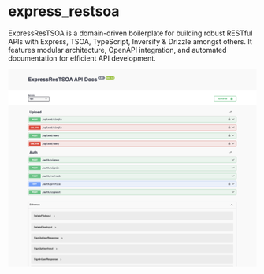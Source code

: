 # express_restsoa

ExpressResTSOA is a domain-driven boilerplate for building robust RESTful APIs with Express, TSOA, TypeScript, Inversify &amp; Drizzle amongst others. It features modular architecture, OpenAPI integration, and automated documentation for efficient API development.

![Cover](./cover.png)
